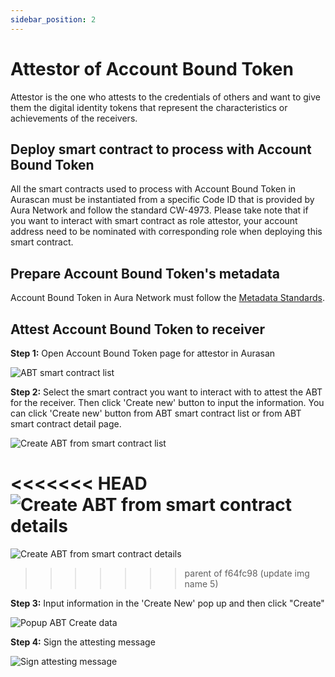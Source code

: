 ```yaml
---
sidebar_position: 2
---
```


# Attestor of Account Bound Token

Attestor is the one who attests to the credentials of others and want to give them the digital identity tokens that represent the characteristics or achievements of the receivers.

## Deploy smart contract to process with Account Bound Token

All the smart contracts used to process with Account Bound Token in Aurascan must be instantiated from a specific Code ID that is provided by Aura Network and follow the standard CW-4973. Please take note that if you want to interact with smart contract as role attestor, your account address need to be nominated with corresponding role when deploying this smart contract. 

## Prepare Account Bound Token's metadata

Account Bound Token in Aura Network must follow the [Metadata Standards](https://docs.opensea.io/docs/metadata-standards).

## Attest Account Bound Token to receiver

**Step 1:** Open Account Bound Token page for attestor in Aurasan

![ABT smart contract list](/img/aurascan/Advanced_topic_ABT_attestor_1.png)

**Step 2:** Select the smart contract you want to interact with to attest the ABT for the receiver. Then click 'Create new' button to input the information.
You can click 'Create new' button from ABT smart contract list or from ABT smart contract detail page.

![Create ABT from smart contract list](/img/aurascan/Advanced_topic_ABT_attestor_2_1.png)

<<<<<<< HEAD
![Create ABT from smart contract details](/img/aurascan/Advanced_topic_ABT_attestor_2_2.png)
=======
![Create ABT from smart contract details](/img/aurascan/Advance_topic_ABT_attestor_2_2.png)
>>>>>>> parent of f64fc98 (update img name 5)

**Step 3:** Input information in the 'Create New' pop up and then click "Create"

![Popup ABT Create data](/img/aurascan/Advanced_topic_ABT_attestor_3.png)

**Step 4:** Sign the attesting message

![Sign attesting message](/img/aurascan/Advanced_topic_ABT_attestor_4.png)
